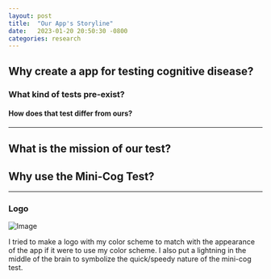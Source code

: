 ```yaml
---
layout: post
title:  "Our App's Storyline"
date:   2023-01-20 20:50:30 -0800
categories: research
---
```


## Why create a app for testing cognitive disease?

### What kind of tests pre-exist?

#### How does that test differ from ours?

---
## What is the mission of our test?

## Why use the Mini-Cog Test?

---

### Logo

![Image](https://res.cloudinary.com/dbr983cqh/image/upload/v1673648672/Screen_Shot_2023-01-13_at_2.23.57_PM_aj8u8l.png)

I tried to make a logo with my color scheme to match with the appearance of the app if it were to use my color scheme. I also put a lightning in the middle of the brain to symbolize the quick/speedy nature of the mini-cog test.
